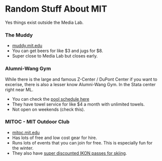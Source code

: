 # Random Stuff About MIT
Yes things exist outside the Media Lab.

### The Muddy
* [muddy.mit.edu](https://muddy.mit.edu)
* You can get beers for like $3 and jugs for $8.
* Super close to Media Lab but closes early.

### Alumni-Wang Gym
While there is the large and famous Z-Center / DuPont Center if you want to excerise, there is also a lesser know Alumni-Wang Gym. In the Stata center right near ML.
* You can check the [pool schedule here](https://www.mitrecsports.com/pool-schedule-aw/?week=1)
* They have towel service for like $4 a month with unlimited towels.
* Not open on weekends (check this).

### MITOC - MIT Outdoor Club
* [mitoc.mit.edu](https://mitoc.mit.edu)
* Has lots of free and low cost gear for hire.
* Runs lots of events that you can join for free. This is especially fun for the winter.
* They also have [super discounted IKON passes for skiing](https://mitoc.mit.edu/activities/skiing).
